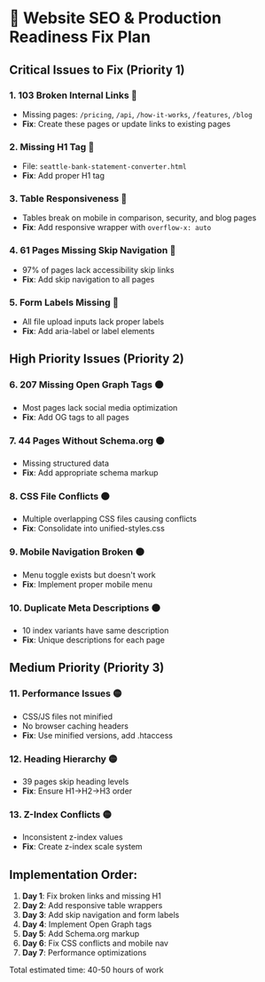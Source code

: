 # 🚨 Website SEO & Production Readiness Fix Plan

## Critical Issues to Fix (Priority 1)

### 1. **103 Broken Internal Links** 🔴
- Missing pages: `/pricing`, `/api`, `/how-it-works`, `/features`, `/blog`
- **Fix**: Create these pages or update links to existing pages

### 2. **Missing H1 Tag** 🔴
- File: `seattle-bank-statement-converter.html`
- **Fix**: Add proper H1 tag

### 3. **Table Responsiveness** 🔴
- Tables break on mobile in comparison, security, and blog pages
- **Fix**: Add responsive wrapper with `overflow-x: auto`

### 4. **61 Pages Missing Skip Navigation** 🔴
- 97% of pages lack accessibility skip links
- **Fix**: Add skip navigation to all pages

### 5. **Form Labels Missing** 🔴
- All file upload inputs lack proper labels
- **Fix**: Add aria-label or label elements

## High Priority Issues (Priority 2)

### 6. **207 Missing Open Graph Tags** 🟠
- Most pages lack social media optimization
- **Fix**: Add OG tags to all pages

### 7. **44 Pages Without Schema.org** 🟠
- Missing structured data
- **Fix**: Add appropriate schema markup

### 8. **CSS File Conflicts** 🟠
- Multiple overlapping CSS files causing conflicts
- **Fix**: Consolidate into unified-styles.css

### 9. **Mobile Navigation Broken** 🟠
- Menu toggle exists but doesn't work
- **Fix**: Implement proper mobile menu

### 10. **Duplicate Meta Descriptions** 🟠
- 10 index variants have same description
- **Fix**: Unique descriptions for each page

## Medium Priority (Priority 3)

### 11. **Performance Issues** 🟡
- CSS/JS files not minified
- No browser caching headers
- **Fix**: Use minified versions, add .htaccess

### 12. **Heading Hierarchy** 🟡
- 39 pages skip heading levels
- **Fix**: Ensure H1→H2→H3 order

### 13. **Z-Index Conflicts** 🟡
- Inconsistent z-index values
- **Fix**: Create z-index scale system

## Implementation Order:

1. **Day 1**: Fix broken links and missing H1
2. **Day 2**: Add responsive table wrappers
3. **Day 3**: Add skip navigation and form labels
4. **Day 4**: Implement Open Graph tags
5. **Day 5**: Add Schema.org markup
6. **Day 6**: Fix CSS conflicts and mobile nav
7. **Day 7**: Performance optimizations

Total estimated time: 40-50 hours of work
